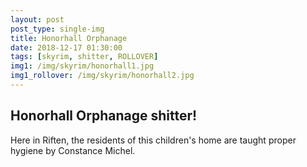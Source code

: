 ```yaml
---
layout: post
post_type: single-img
title: Honorhall Orphanage
date: 2018-12-17 01:30:00
tags: [skyrim, shitter, ROLLOVER]
img1: /img/skyrim/honorhall1.jpg
img1_rollover: /img/skyrim/honorhall2.jpg
---
```

## Honorhall Orphanage shitter!

Here in Riften, the residents of this children's home are taught proper hygiene by Constance Michel.
